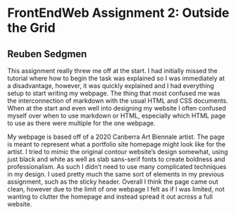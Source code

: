 # FrontEndWeb Assignment 2: Outside the Grid
## Reuben Sedgmen 

This assignment really threw me off at the start. I had initially missed the tutorial where how to begin the task was explained so I was immediately at a disadvantage, however, it was quickly explained and I had everything setup to start writing my webpage. The thing that most confused me was the interconnection of markdown with the usual HTML and CSS documents. When at the start and even well into designing my website I often confused myself over when to use markdown or HTML, especially which HTML page to use as there were multiple for the one webpage.

My webpage is based off of a 2020 Canberra Art Biennale artist. The page is meant to represent what a portfolio site homepage might look like for the artist. I tried to mimic the original contour website’s design somewhat, using just black and white as well as slab sans-serif fonts to create boldness and professionalism. As such I didn’t need to use many complicated techniques in my design. I used pretty much the same sort of elements in my previous assignment, such as the sticky header. Overall I think the page came out clean, however due to the limit of one webpage I felt as if I was limited, not wanting to clutter the homepage and instead spread it out across a full website.